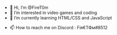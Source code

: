 - 👋 Hi, I’m @FireT0m
- 👀 I’m interested in video games and coding
- 🌱 I’m currently learning HTML/CSS and JavaScript
<!-- 💞️ I’m looking to collaborate on ... -->
- 📫 How to reach me on Discord : Fiя€ТФм#8512

<!---
FireT0m/FireT0m is a ✨ special ✨ repository because its `README.md` (this file) appears on your GitHub profile.
You can click the Preview link to take a look at your changes.
--->
